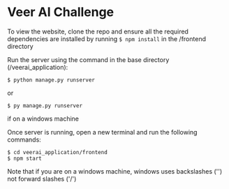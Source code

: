 # Veer AI Challenge

To view the website, clone the repo and ensure all the required dependencies are installed by running ```$ npm install``` in the /frontend directory

Run the server using the command in the base directory (/veerai_application):
```
$ python manage.py runserver
``` 
or
```
$ py manage.py runserver
```
if on a windows machine

Once server is running, open a new terminal and run the following commands:
```
$ cd veerai_application/frontend
$ npm start
```

Note that if you are on a windows machine, windows uses backslashes ('\') not forward slashes ('/')

